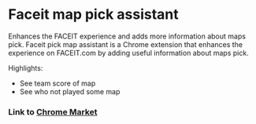 # Faceit map pick assistant

Enhances the FACEIT experience and adds more information about maps pick.
Faceit pick map assistant is a Chrome extension that enhances the experience on FACEIT.com by adding useful information about maps pick.

Highlights:
- See team score of map
- See who not played some map


### Link to [Chrome Market](https://chrome.google.com/webstore/detail/faceit-pick-map-assistant/bpnfacghgpkdiglphjbiebnmocfalkdi)
